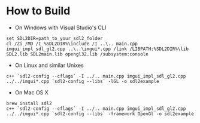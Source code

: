 
# How to Build

- On Windows with Visual Studio's CLI

```
set SDL2DIR=path_to_your_sdl2_folder
cl /Zi /MD /I %SDL2DIR%\include /I ..\.. main.cpp imgui_impl_sdl_gl2.cpp ..\..\imgui*.cpp /link /LIBPATH:%SDL2DIR%\lib SDL2.lib SDL2main.lib opengl32.lib /subsystem:console
```

- On Linux and similar Unixes

```
c++ `sdl2-config --cflags` -I ../.. main.cpp imgui_impl_sdl_gl2.cpp ../../imgui*.cpp `sdl2-config --libs` -lGL -o sdl2example
```

- On Mac OS X

```
brew install sdl2
c++ `sdl2-config --cflags` -I ../.. main.cpp imgui_impl_sdl_gl2.cpp ../../imgui*.cpp `sdl2-config --libs` -framework OpenGl -o sdl2example
```
